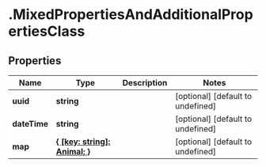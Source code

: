 # .MixedPropertiesAndAdditionalPropertiesClass

## Properties

|Name | Type | Description | Notes|
|------------ | ------------- | ------------- | -------------|
|**uuid** | **string** |  | [optional] [default to undefined]|
|**dateTime** | **string** |  | [optional] [default to undefined]|
|**map** | [**{ [key: string]: Animal; }**](Animal.md) |  | [optional] [default to undefined]|



